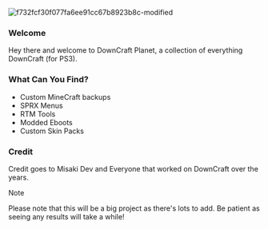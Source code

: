 ![f732fcf30f077fa6ee91cc67b8923b8c-modified](https://github.com/user-attachments/assets/c6c8c5b9-dad4-49db-8263-84aef0da48d7)

### Welcome
Hey there and welcome to DownCraft Planet, a collection of everything DownCraft (for PS3).

### What Can You Find?
- Custom MineCraft backups
- SPRX Menus
- RTM Tools
- Modded Eboots
- Custom Skin Packs

### Credit
Credit goes to Misaki Dev and Everyone that worked on DownCraft over the years.

> [!NOTE]
> Please note that this will be a big project as there's lots to add. Be patient as seeing any results will take a while!
